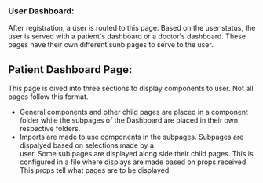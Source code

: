 ### User Dashboard:
After registration, a user is routed to this page. Based on the user status, the user is served with a patient's dashboard or a doctor's dashboard.
These pages have their own different sunb pages to serve to the user.
## Patient Dashboard Page:  
This page is dived into three sections to display components to user. Not all pages follow this format.
-  General components and other child pages are placed in a component folder while the subpages of the 
   Dashboard are placed in their own respective folders. 
-  Imports are made to use components in the subpages. Subpages are dispalyed based on selections made by a   
   user. Some sub pages are displayed along side their child pages. This is configured in a file where displays are made based on props received. This props tell what pages are to be displayed.